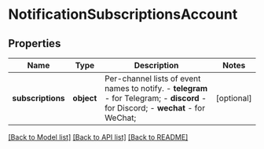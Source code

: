 # NotificationSubscriptionsAccount

## Properties
Name | Type | Description | Notes
------------ | ------------- | ------------- | -------------
**subscriptions** | **object** | Per-channel lists of event names to notify. - **telegram** - for Telegram; - **discord** - for Discord; - **wechat** - for WeChat;  | [optional] 

[[Back to Model list]](../README.md#documentation-for-models) [[Back to API list]](../README.md#documentation-for-api-endpoints) [[Back to README]](../README.md)


